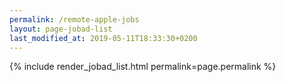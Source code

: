 ```yaml
---
permalink: /remote-apple-jobs
layout: page-jobad-list
last_modified_at: 2019-05-11T18:33:30+0200
---
```

{% include render_jobad_list.html permalink=page.permalink %}
